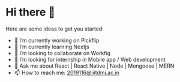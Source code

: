 #  Hi there 👋
<!-- # Hello, folks! <img src="https://raw.githubusercontent.com/MartinHeinz/MartinHeinz/master/wave.gif" width="30px"> -->


<!--  ![hey](./prk2.gif) -->

<!--
**priyank21116/priyank21116** is a ✨ _special_ ✨ repository because its `README.md` (this file) appears on your GitHub profile.
-->
Here are some ideas to get you started:

- 🔭 I’m currently working on Pickflip
- 🌱 I’m currently learning Nextjs 
- 👯 I’m looking to collaborate on Workfig
- 🤔 I’m looking for internship in Mobile app / Web development
- 💬 Ask me about React | React Native | Node | Mongoose | MERN
- 📫 How to reach me: 2019116@iiitdmj.ac.in


<!-- ![Priyank's GitHub stats](https://github-readme-stats.vercel.app/api?username=priyank21116&show_icons=true&theme=radical) -->
<!-- 
<img align="center" src="https://github-readme-stats.vercel.app/api/<CARD_TYPE>/?username=<USERNAME>&theme=<THEME_NAME>" />
![hey](https://img.shields.io/badge/<WORD_ON_LEFT>-<WORD_ON_RIGHT>-informational?style=flat&logo=<LOGO_NAME>&logoColor=white&color=2bbc8a)
 -->
